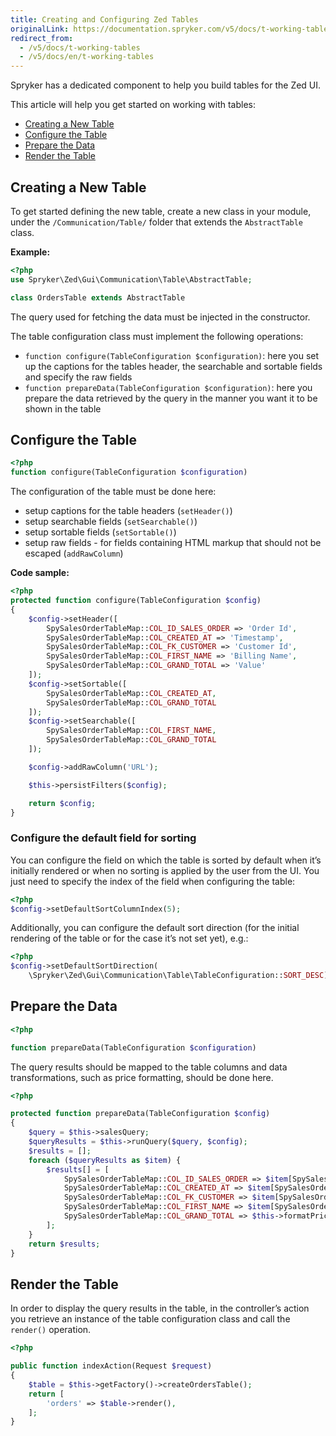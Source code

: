 ```yaml
---
title: Creating and Configuring Zed Tables
originalLink: https://documentation.spryker.com/v5/docs/t-working-tables
redirect_from:
  - /v5/docs/t-working-tables
  - /v5/docs/en/t-working-tables
---
```


Spryker has a dedicated component to help you build tables for the Zed UI.

This article will help you get started on working with tables:

* [Creating a New Table](https://documentation.spryker.com/docs/en/t-working-tables#creating-a-new-table)
* [Configure the Table](https://documentation.spryker.com/docs/en/t-working-tables#configure-the-table)
* [Prepare the Data](https://documentation.spryker.com/docs/en/t-working-tables#prepare-the-data)
* [Render the Table](https://documentation.spryker.com/docs/en/t-working-tables#render-the-table)

## Creating a New Table
To get started defining the new table, create a new class in your module, under the `/Communication/Table/` folder that extends the `AbstractTable` class.

**Example:**

```php
<?php
use Spryker\Zed\Gui\Communication\Table\AbstractTable;

class OrdersTable extends AbstractTable
```

The query used for fetching the data must be injected in the constructor.

The table configuration class must implement the following operations:

* `function configure(TableConfiguration $configuration)`: here you set up the captions for the tables header, the searchable and sortable fields and  specify the raw fields
* `function prepareData(TableConfiguration $configuration)`: here you prepare the data retrieved by the query in the manner you want it to be shown in the table

## Configure the Table

```php
<?php
function configure(TableConfiguration $configuration)
```

The configuration of the table must be done here:

* setup captions for the table headers (`setHeader()`)
* setup searchable fields (`setSearchable()`)
* setup sortable fields (`setSortable()`)
* setup raw fields - for fields containing HTML markup that should not be escaped (`addRawColumn`)

**Code sample:**
    
```php
<?php
protected function configure(TableConfiguration $config)
{
    $config->setHeader([
        SpySalesOrderTableMap::COL_ID_SALES_ORDER => 'Order Id',
        SpySalesOrderTableMap::COL_CREATED_AT => 'Timestamp',
        SpySalesOrderTableMap::COL_FK_CUSTOMER => 'Customer Id',
        SpySalesOrderTableMap::COL_FIRST_NAME => 'Billing Name',
        SpySalesOrderTableMap::COL_GRAND_TOTAL => 'Value'
    ]);
    $config->setSortable([
        SpySalesOrderTableMap::COL_CREATED_AT,
        SpySalesOrderTableMap::COL_GRAND_TOTAL
    ]);
    $config->setSearchable([
        SpySalesOrderTableMap::COL_FIRST_NAME,
        SpySalesOrderTableMap::COL_GRAND_TOTAL
    ]);

    $config->addRawColumn('URL');

    $this->persistFilters($config);

    return $config;
}
```

### Configure the default field for sorting
You can configure the field on which the table is sorted by default when it’s initially rendered or when no sorting is applied by the user from the UI. You just need to specify the index of the field when configuring the table:

```php
<?php
$config->setDefaultSortColumnIndex(5);
```

Additionally, you can configure the default sort direction (for the initial rendering of the table or for the case it’s not set yet), e.g.:

```php
<?php
$config->setDefaultSortDirection(
    \Spryker\Zed\Gui\Communication\Table\TableConfiguration::SORT_DESC);
```

## Prepare the Data

```php
<?php

function prepareData(TableConfiguration $configuration)
```

The query results should be mapped to the table columns and data transformations, such as price formatting, should be done here.

```php
<?php

protected function prepareData(TableConfiguration $config)
{
    $query = $this->salesQuery;
    $queryResults = $this->runQuery($query, $config);
    $results = [];
    foreach ($queryResults as $item) {
        $results[] = [
            SpySalesOrderTableMap::COL_ID_SALES_ORDER => $item[SpySalesOrderTableMap::COL_ID_SALES_ORDER],
            SpySalesOrderTableMap::COL_CREATED_AT => $item[SpySalesOrderTableMap::COL_CREATED_AT],
            SpySalesOrderTableMap::COL_FK_CUSTOMER => $item[SpySalesOrderTableMap::COL_FK_CUSTOMER],
            SpySalesOrderTableMap::COL_FIRST_NAME => $item[SpySalesOrderTableMap::COL_FIRST_NAME],
            SpySalesOrderTableMap::COL_GRAND_TOTAL => $this->formatPrice($item[SpySalesOrderTableMap::COL_GRAND_TOTAL])),
        ];
    }
    return $results;
}
```

## Render the Table
In order to display the query results in the table, in the controller’s action you retrieve an instance of the table configuration class and call the `render()` operation.

```php
<?php

public function indexAction(Request $request)
{
    $table = $this->getFactory()->createOrdersTable();
    return [
        'orders' => $table->render(),
    ];
}
```
